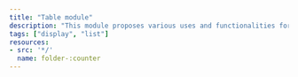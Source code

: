 ```yaml
---
title: "Table module"
description: "This module proposes various uses and functionalities for a table with minimalistic styling."
tags: ["display", "list"]
resources:
- src: '*/'
  name: folder-:counter
---
```


